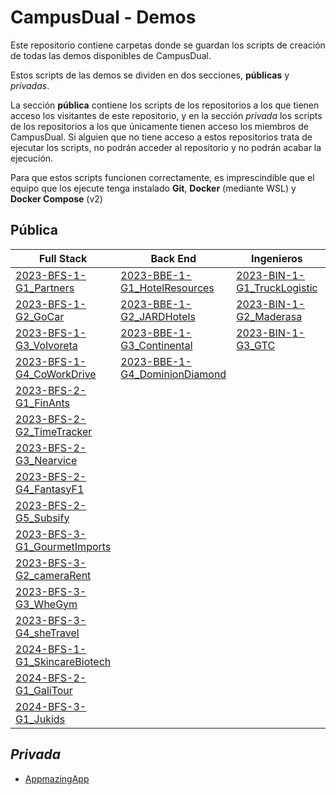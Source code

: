 # CampusDual - Demos
Este repositorio contiene carpetas donde se guardan los scripts de creación de todas las demos disponibles de CampusDual.

Estos scripts de las demos se dividen en dos secciones, **públicas** y *privadas*.

La sección **pública** contiene los scripts de los repositorios a los que tienen acceso los visitantes de este repositorio, y en la sección *privada* los scripts de los repositorios a los que únicamente tienen acceso los miembros de CampusDual. Si alguien que no tiene acceso a estos repositorios trata de ejecutar los scripts, no podrán acceder al repositorio y no podrán acabar la ejecución.

Para que estos scripts funcionen correctamente, es imprescindible que el equipo que los ejecute tenga instalado **Git**, **Docker** (mediante WSL) y **Docker Compose** (v2)

## Pública

| Full Stack                                                                                      | Back End                                                                | Ingenieros                                                          | Product Owner                                                 | Máster                                                                                          |
|-------------------------------------------------------------------------------------------------|-------------------------------------------------------------------------|---------------------------------------------------------------------|---------------------------------------------------------------|-------------------------------------------------------------------------------------------------|
| [2023-BFS-1-G1_Partners](./public/2023-BFS-1-G1_Partners)                                       | [2023-BBE-1-G1_HotelResources](./public/2023-BBE-1-G1_HotelResources)   | [2023-BIN-1-G1_TruckLogistic](./public/2023-BIN-1-G1_TruckLogistic) | [2023-BPO-1-G1_WorkWander](./public/2023-BPO-1-G1_WorkWander) | [2022-MND-1-G4_AsociacionHostelerosACoruna](./public/2022-MND-1-G4_AsociacionHostelerosACoruna) | 
| [2023-BFS-1-G2_GoCar](./public/2023-BFS-1-G2_GoCar)                                             | [2023-BBE-1-G2_JARDHotels](./public/2023-BBE-1-G2_JARDHotels)           | [2023-BIN-1-G2_Maderasa](./public/2023-BIN-1-G2_Maderasa)           | [2023-BPO-1-G2_GrupShop](./public/2023-BPO-1-G2_GrupShop)     |                                                                                                 |
| [2023-BFS-1-G3_Volvoreta](./public/2023-BFS-1-G3_Volvoreta)                                     | [2023-BBE-1-G3_Continental](./public/2023-BBE-1-G3_Continental)         | [2023-BIN-1-G3_GTC](./public/2023-BIN-1-G3_GTC)                     | [2023-BPO-1-G3_ComeDaCasa](./public/2023-BPO-1-G3_ComeDaCasa) |                                                                                                 |
| [2023-BFS-1-G4_CoWorkDrive](./public/2023-BFS-1-G4_CoWorkDrive)                                 | [2023-BBE-1-G4_DominionDiamond](./public/2023-BBE-1-G4_DominionDiamond) |                                                                     | [2023-BPO-1-G4_KairosMap](./public/2023-BPO-1-G4_KairosMap)   |                                                                                                 |
| [2023-BFS-2-G1_FinAnts](./public/2023-BFS-2-G1_FinAnts)                                         |                                                                         |                                                                     |[2024-BPO-1-G1_TheSkinPlan](./public/2024-BPO-1-G1_TheSkinPlan)                                                               |                                                                                                 |
| [2023-BFS-2-G2_TimeTracker](./public/2023-BFS-2-G2_TimeTracker)                                 |                                                                         |                                                                     |[2024-BPO-1-G2_MediDose](./public/2024-BPO-1-G2_MediDose)                                                               |                                                                                                 |
| [2023-BFS-2-G3_Nearvice](./public/2023-BFS-2-G3_Nearvice)                                       |                                                                         |                                                                     |[2024-BPO-1-G3_Alma](./public/2024-BPO-1-G3_Alma)                                                               |                                                                                                 |
| [2023-BFS-2-G4_FantasyF1](./public/2023-BFS-2-G4_FantasyF1)                                     |                                                                         |                                                                     |                                                               |                                                                                                 |
| [2023-BFS-2-G5_Subsify](./public/2023-BFS-2-G5_Subsify)                                         |                                                                         |                                                                     |                                                               |                                                                                                 |
| [2023-BFS-3-G1_GourmetImports](./public/2023-BFS-3-G1_GourmetImports)                           |                                                                         |                                                                     |                                                               |                                                                                                 |
| [2023-BFS-3-G2_cameraRent](./public/2023-BFS-3-G2_cameraRent)                                   |                                                                         |                                                                     |                                                               |                                                                                                 |
| [2023-BFS-3-G3_WheGym](./public/2023-BFS-3-G3_WheGym)                                           |                                                                         |                                                                     |                                                               |                                                                                                 |
| [2023-BFS-3-G4_sheTravel](./public/2023-BFS-3-G4_sheTravel)                                     |                                                                         |                                                                     |                                                               |                                                                                                 |
| [2024-BFS-1-G1_SkincareBiotech](./public/2024-BFS-1-G1_SkincareBiotech)                                     |                                                                         |                                                                     |                                                               |                                                                                                 |
| [2024-BFS-2-G1_GaliTour](./public/2024-BFS-2-G1_GaliTour)                                     |                                                                         |                                                                     |                                                               |                                                                                                 |
| [2024-BFS-3-G1_Jukids](./public/2024-BFS-3-G1_Jukids)                                     |                                                                         |                                                                     |                                                               |                                                                                                 |


## *Privada*
* [AppmazingApp](./private/appmazing-app)
